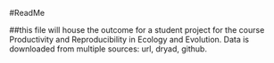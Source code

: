 #ReadMe

##this file will house the outcome for a student project for the course Productivity and Reproducibility in Ecology and Evolution.  Data is downloaded from multiple sources: url, dryad, github.